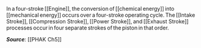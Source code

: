 In a four-stroke [[Engine]], the conversion of [[chemical energy]] into [[mechanical energy]] occurs over a four-stroke operating cycle. The [[Intake Stroke]], [[Compression Stroke]], [[Power Stroke]], and [[Exhaust Stroke]] processes occur in four separate strokes of the piston in that order.

***Source***: [[PHAK Ch5]]